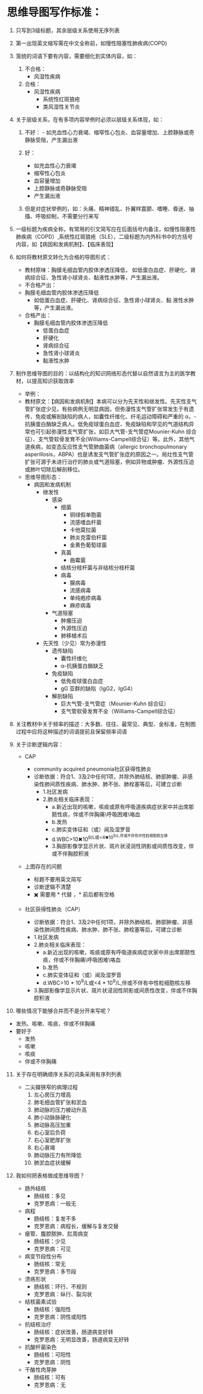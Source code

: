 # 思维导图写作标准：

1. 只写到3级标题，其余层级关系使用无序列表
2. 第一出现英文缩写需在中文全称前，如慢性阻塞性肺疾病(COPD)
3. 笼统的词语下要有内容，需要细化到实体内容，如：
   1. 不合格：
      - 风湿性疾病
   2. 合格： 
      - 风湿性疾病
         - 系统性红斑狼疮
         - 类风湿性关节炎
4. 关于层级关系，在有多项内容举例时必须以层级关系体现，如：
   1. 不好：  - 如充血性心力衰竭、缩窄性心包炎、血容量增加、上腔静脉或奇静脉受阻，产生漏出液
   2. 好： 
         - 如充血性心力衰竭
         - 缩窄性心包炎
         - 血容量增加
         - 上腔静脉或奇静脉受阻
         - 产生漏出液

    3. 但是对症状举例的，如：头痛、精神错乱、扑翼样震颤、嗜睡、昏迷、抽搐、呼吸抑制，不需要分行来写
5. 一级标题为疾病全称，有常用的引文简写应在后面括号内备注，如慢性阻塞性肺疾病（COPD）,系统性红斑狼疮（SLE），二级标题为内外科书中的方括号内容，如【病因和发病机制】、【临床表现】
6. 如何将教材原文转化为合格的导图形式：
   - 教材原味：胸膜毛细血管内胶体渗透压降低， 如低蛋白血症、肝硬化、肾病综合征、急性肾小球肾炎、黏液性水肿等，产生漏出液。
   - 不合格产出：
    - 胸膜毛细血管内胶体渗透压降低
      - 如低蛋白血症、肝硬化、肾病综合征、急性肾小球肾炎、黏
液性水肿等，产生漏出液。
   - 合格产出：
      - 胸膜毛细血管内胶体渗透压降低
        - 低蛋白血症
        - 肝硬化
        - 肾病综合征
        - 急性肾小球肾炎
        - 黏液性水肿

7. 制作思维导图的目的：以结构化的知识网络形态代替以自然语言为主的医学教材，以提高知识获取效率
    - 举例：
    - 教材原文：【病因和发病机制】本病可以分为先天性和继发性。先天性支气管扩张症少见，有些病例无明显病因，但弥漫性支气管扩张常发生于有遗传、免疫或解剖缺陷的病人，如囊性纤维化、纤毛运动障碍和严重的 α，-抗胰蛋白酶缺乏病人。低免疫球蛋白血症、免疫缺陷和罕见的气道结构异常也可引起弥漫性支气管扩张，如巨大气管-支气管症Mounier-Kuhn 综合征）、支气管软骨发育不全(Williams-Campell综合征）等。此外，其他气道疾病，如变态反应性支气管肺曲菌病（allergic 
  bronchopulmonary asperillosis，ABPA）也是诱发支气管扩张症的原因之一。局灶性支气管扩张可源于未进行治疗的肺炎或气道阻塞，例如异物或肿瘤、外源性压迫或肺叶切除后解剖移位。
    - 思维导图形态：
        - 病因和发病机制
          - 继发性
            - 感染
              - 细菌
                - 铜绿假单胞菌
                - 流感嗜血杆菌
                - 卡他莫拉菌
                - 肺炎克雷伯杆菌
                - 金黄色葡萄球菌
              - 真菌
                - 曲霉菌
              - 结核分枝杆菌与非结核分枝杆菌
              - 病毒
                - 腺病毒
                - 流感病毒
                - 单纯疱疹病毒
                - 麻疹病毒
            - 气道阻塞
              - 肿瘤压迫
              - 外源性压迫
              - 肺移植术后
          - 先天性（少见）常为弥漫性
            - 遗传缺陷
              - 囊性纤维化
              -  α-抗胰蛋白酶缺乏
            - 免疫缺陷
              - 低免疫球蛋白血症
              - gG 亚群的缺陷（IgG2，IgG4）
            - 解剖缺陷
              - 巨大气管-支气管症（Mounier-Kuhn 综合征）
              - 支气管软骨发育不全（Williams-Campell综合征）


8. 关注教材中关于频率的描述：大多数、往往、最常见、典型、金标准，在制图过程中应将这种描述的词语提前且保留频率词语
9. 关于诊断逻辑内容：
   - CAP
     - community acquired pneumonia社区获得性肺炎
     - 诊断依据：符合1、3及2中任何1项，并除外肺结核、肺部肿瘤、非感染性肺间质性疾病、肺水肿、肺不张、肺栓塞等后，可建立诊断
       - 1.社区发病
       - 2.肺炎相关临床表现：
         - a.新近出现的咳嗽，咳痰或原有呼吸道疾病症状家中并出席那脓性痰，伴或不伴胸痛\呼吸困难\咯血
         - b.发热
         - c.肺实变体征和（或）闻及湿罗音
         - d.WBC>10✖10<sup>9/L或<4✖10<sup>9/L,伴或不伴有中性粒细胞核左移
         - 3.胸部影像学显示片状、斑片状浸润性阴影或间质性改变，伴或不伴胸腔积液

   - 上图存在的问题
     - 标题不要用英文简写
     - 诊断逻辑不清楚
     - ✖️ 需要用 * 代替 ，* 前后都有空格
       
   - 社区获得性肺炎（CAP）
     - 诊断依据：符合1、3及2中任何1项，并除外肺结核、肺部肿瘤、非感染性肺间质性疾病、肺水肿、肺不张、肺栓塞等后，可建立诊断
     - 1.社区发病
     - 2.肺炎相关临床表现：
       - a.新近出现的咳嗽，咳痰或原有呼吸道疾病症状家中并出席那脓性痰，伴或不伴胸痛\呼吸困难\咯血
       - b.发热
       - c.肺实变体征和（或）闻及湿罗音
       - d.WBC>10 * 10<sup>9</sup>/L或<4 * 10<sup>9</sup>/L,伴或不伴有中性粒细胞核左移
     - 3.胸部影像学显示片状、斑片状浸润性阴影或间质性改变，伴或不伴胸腔积液

10. 哪些情况下能够合并而不是分开来写呢？
  - 发热、咳嗽、咳痰，伴或不伴胸痛
  - 要好于
    - 发热
    - 咳嗽
    - 咳痰
    - 伴或不伴胸痛


11. 关于存在明确顺序关系的词条采用有序列列表
    - 二尖瓣狭窄的病理过程
      1. 左心房压力增高
      2. 肺毛细血管扩张和淤血
      3. 肺动脉的压力被动升高
      4. 肺小动脉脉硬化
      5. 肺动脉高压加重
      6. 右心室后负荷
      7. 右心室肥厚扩张
      8. 右心衰竭
      9. 肺动脉压力有所降低
      10. 肺淤血症状缓解

12. 我如何把表格做成思维导图？
    - 肠外结核
      - 肠结核：多见
      - 克罗恩病：一般无
    - 病程
      - 肠结核：复发不多
      - 克罗恩病：病程长，缓解与复发交替
    - 瘘管、腹腔脓肿、肛周病变
      - 肠结核：少见
      - 克罗恩病：可见
    - 病变节段性分布
      - 肠结核：常无
      - 克罗恩病：多节段
    - 溃疡形状
      - 肠结核：环行、不规则
      - 克罗恩病：纵行、裂沟状
    - 结核菌素试验
      - 肠结核：强阳性
      - 克罗恩病：阴性或阳性
    - 抗结核治疗
      - 肠结核：症状改善，肠道病变好转
      - 克罗恩病：无明显改善，肠道病变无好转
    - 抗酸杆菌染色
      - 肠结核：可阳性
      - 克罗恩病：阴性
    - 干酪性肉芽肿
      - 肠结核：可有
      - 克罗恩病：无


